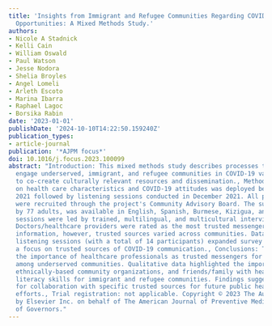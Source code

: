 ```yaml
---
title: 'Insights from Immigrant and Refugee Communities Regarding COVID-19 Needs and
  Opportunities: A Mixed Methods Study.'
authors:
- Nicole A Stadnick
- Kelli Cain
- William Oswald
- Paul Watson
- Jesse Nodora
- Shelia Broyles
- Angel Lomeli
- Arleth Escoto
- Marina Ibarra
- Raphael Lagoc
- Borsika Rabin
date: '2023-01-01'
publishDate: '2024-10-10T14:22:50.159240Z'
publication_types:
- article-journal
publication: '*AJPM focus*'
doi: 10.1016/j.focus.2023.100099
abstract: "Introduction: This mixed methods study describes processes to actively
  engage underserved, immigrant, and refugee communities in COVID-19 vaccine efforts
  to co-create culturally relevant resources and dissemination., Methods: A survey
  on health care characteristics and COVID-19 attitudes was deployed between March-November
  2021 followed by listening sessions conducted in December 2021. All participants
  were recruited through the project's Community Advisory Board. The survey, completed
  by 77 adults, was available in English, Spanish, Burmese, Kizigua, and Karen. Listening
  sessions were led by trained, multilingual, and multicultural interviewers., Results:
  Doctors/healthcare providers were rated as the most trusted messengers of COVID-19
  information, however, trusted sources varied across communities. Data from three
  listening sessions (with a total of 14 participants) expanded survey findings with
  a focus on trusted sources of COVID-19 communication., Conclusions: This study confirmed
  the importance of healthcare professionals as trusted messengers for COVID-19 information
  among underserved communities. Qualitative data highlighted the importance of schools,
  ethnically-based community organizations, and friends/family with health and English
  literacy skills for immigrant and refugee communities. Findings suggest opportunities
  for collaboration with specific trusted sources for future public health dissemination
  efforts., Trial registration: not applicable. Copyright © 2023 The Author(s). Published
  by Elsevier Inc. on behalf of The American Journal of Preventive Medicine Board
  of Governors."
---
```

